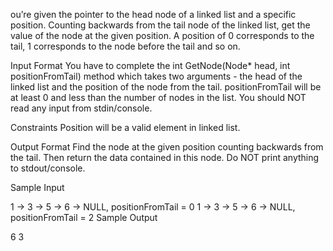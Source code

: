 ou’re given the pointer to the head node of a linked list and a specific position. Counting backwards from the tail node of the linked list, get the value of the node at the given position. A position of 0 corresponds to the tail, 1 corresponds to the node before the tail and so on.

Input Format 
You have to complete the int GetNode(Node* head, int positionFromTail) method which takes two arguments - the head of the linked list and the position of the node from the tail. positionFromTail will be at least 0 and less than the number of nodes in the list. You should NOT read any input from stdin/console.

Constraints 
Position will be a valid element in linked list.

Output Format 
Find the node at the given position counting backwards from the tail. Then return the data contained in this node. Do NOT print anything to stdout/console.

Sample Input

1 -> 3 -> 5 -> 6 -> NULL, positionFromTail = 0
1 -> 3 -> 5 -> 6 -> NULL, positionFromTail = 2
Sample Output

6
3
